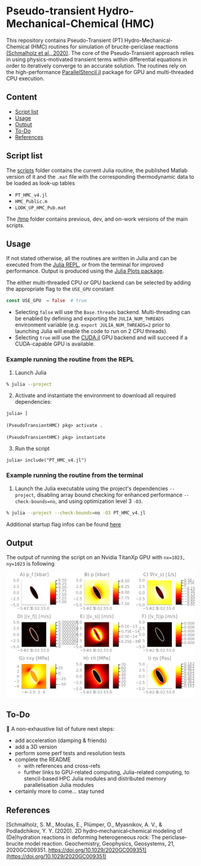 # Pseudo-transient Hydro-Mechanical-Chemical (HMC)
This repository contains Pseudo-Transient (PT) Hydro-Mechanical-Chemical (HMC) routines for simulation of brucite-periclase reactions [(Schmalholz et al., 2020)](https://doi.org/10.1029/2020GC009351). The core of the Pseudo-Transient approach relies in using physics-motivated transient terms within differential equations in order to iteratively converge to an accurate solution. The routines rely on the high-performance [ParallelStencil.jl](https://github.com/omlins/ParallelStencil.jl) package for GPU and multi-threaded CPU execution.

## Content
* [Script list](#script-list)
* [Usage](#usage)
* [Output](#output)
* [To-Do](#to-do)
* [References](#references)

## Script list
The [scripts](/scripts/) folder contains the current Julia routine, the published Matlab version of it and the `.mat` file with the corresponding thermodynamic data to be loaded as look-up tables
- `PT_HMC_v4.jl`
- `HMC_Public.m`
- `LOOK_UP_HMC_Pub.mat`

The [/tmp](/tmp/) folder contains previous, dev, and on-work versions of the main scripts.

## Usage
If not stated otherwise, all the routines are written in Julia and can be executed from the [Julia REPL], or from the terminal for improved performance. Output is produced using the [Julia Plots package].

The either multi-threaded CPU or GPU backend can be selected by adding the appropriate flag to the `USE_GPU` constant 
```julia
const USE_GPU  = false  # true
```
- Selecting `false` will use the `Base.threads` backend. Multi-threading can be enabled by defining and exporting the `JULIA_NUM_THREADS` environment variable (e.g. `export JULIA_NUM_THREADS=2` prior to launching Julia will enable the code to run on 2 CPU threads). 
- Selecting `true` will use the [CUDA.jl] GPU backend and will succeed if a CUDA-capable GPU is available.

### Example running the routine from the REPL

1. Launch Julia
```sh
% julia --project
```
2. Activate and instantiate the environment to download all required dependencies:
```julia-repl
julia> ]

(PseudoTransientHMC) pkg> activate .

(PseudoTransientHMC) pkg> instantiate
```
3. Run the script
```julia-repl
julia> include("PT_HMC_v4.jl")
```

### Example running the routine from the terminal

1. Launch the Julia executable using the project's dependencies `--project`, disabling array bound checking for enhanced performance `--check-bounds=no`, and using optimization level 3 `-O3`.
```sh
% julia --project --check-bounds=no -O3 PT_HMC_v4.jl
```
Additional startup flag infos can be found [here](https://docs.julialang.org/en/v1/manual/getting-started/#man-getting-started)

## Output
The output of running the script on an Nvidia TitanXp GPU with `nx=1023, ny=1023` is following

![PT-HMC code predicting brucite-periclase reaction](docs/PT_HMC_1023x1023.png)


## To-Do
🚧 A non-exhaustive list of future next steps:
- add acceleration (damping & friends)
- add a 3D version
- perform some perf tests and resolution tests
- complete the README
  - with references and cross-refs
  - further links to GPU-related computing, Julia-related computing, to stencil-based HPC Julia modules and distributed memory parallelisation Julia modules
- certainly more to come... stay tuned

## References
[Schmalholz, S. M., Moulas, E., Plümper, O., Myasnikov, A. V., & Podladchikov, Y. Y. (2020). 2D hydro‐mechanical‐chemical modeling of (De)hydration reactions in deforming heterogeneous rock: The periclase‐brucite model reaction. Geochemistry, Geophysics, Geosystems, 21, 2020GC009351. https://doi.org/10.1029/2020GC009351](https://doi.org/10.1029/2020GC009351)

[CUDA.jl]: https://github.com/JuliaGPU/CUDA.jl
[Julia Plots package]: https://github.com/JuliaPlots/Plots.jl
[Julia REPL]: https://docs.julialang.org/en/v1/stdlib/REPL/
